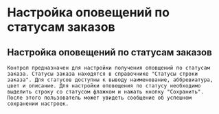 ﻿---
description: 2.4.7
---
# Настройка оповещений по статусам заказов
## Настройка оповещений по статусам заказов
	Контрол предназначен для настройки получения оповщений по статусам заказа. Статусы заказа находятся в справочнике "Статусы строки заказа". Для статусов доступны к выводу наименование, аббревиатура, цвет и описание. Для настройки оповещения по статусу необходимо выделить строку со статусом флажком и нажать кнопку "Сохранить". 
	После этого пользователь может увидеть сообщение об успешном сохранении настроек.
	
